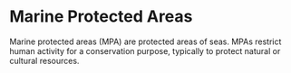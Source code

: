 # Marine Protected Areas

Marine protected areas (MPA) are protected areas of seas. MPAs restrict human activity for a conservation purpose, typically to protect natural or cultural resources.